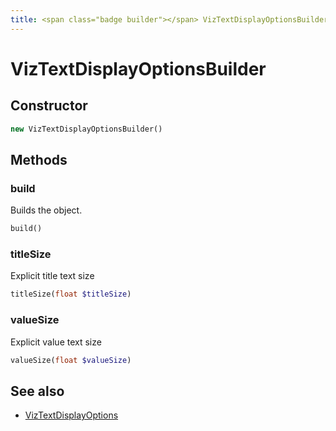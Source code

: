 ```yaml
---
title: <span class="badge builder"></span> VizTextDisplayOptionsBuilder
---
```

# <span class="badge builder"></span> VizTextDisplayOptionsBuilder

## Constructor

```php
new VizTextDisplayOptionsBuilder()
```
## Methods

### <span class="badge object-method"></span> build

Builds the object.

```php
build()
```

### <span class="badge object-method"></span> titleSize

Explicit title text size

```php
titleSize(float $titleSize)
```

### <span class="badge object-method"></span> valueSize

Explicit value text size

```php
valueSize(float $valueSize)
```

## See also

 * <span class="badge object-type-class"></span> [VizTextDisplayOptions](./object-VizTextDisplayOptions.md)
